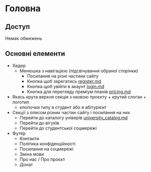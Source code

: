 # Головна

## Доступ
Немає обмежень

## Основні елементи
- Хедер
    - Менюшка з навігацією (підсвічування обраної сторінки)
        - Посилання на різні частини сайту
        - Кнопка щоб зарегатись [register.md](https://github.com/AnonymousUniverityReviews/docs/blob/main/pages/register.md)
        - Кнопка щоб увійти в акаунт [login.md](https://github.com/AnonymousUniverityReviews/docs/blob/main/pages/login.md)
        - Кнопка для перегляду преміум планів [pricing.md](https://github.com/AnonymousUniverityReviews/docs/blob/main/pages/pricing.md)
- Якась крута верхня секція з назвою проєкту + крутий слоган + логотип
    - кпопочки типу я студент або я абітурієнт
- Секції з описом різних частин сайту і посилання на них
    - Перейти до каталогу універів [university_catalog.md](https://github.com/AnonymousUniverityReviews/docs/blob/main/pages/university-catalog.md)
    - Перейти до вігуків
    - Перейти до студентської соцмережі
- Футер
    - Контакти
    - Політика конфіденційності
    - Посилання на соцмережі
    - Зміна мови
    - Про нас / Про проєкт
    - Донат
